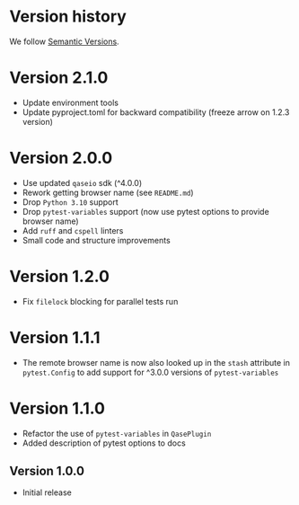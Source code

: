 # Version history

We follow [Semantic Versions](https://semver.org/).

# Version 2.1.0
- Update environment tools
- Update pyproject.toml for backward compatibility (freeze arrow on 1.2.3 version)

# Version 2.0.0

- Use updated `qaseio` sdk (^4.0.0)
- Rework getting browser name (see `README.md`)
- Drop `Python 3.10` support
- Drop `pytest-variables` support (now use pytest options to provide browser name)
- Add `ruff` and `cspell` linters
- Small code and structure improvements

# Version 1.2.0

- Fix `filelock` blocking for parallel tests run

# Version 1.1.1

- The remote browser name is now also looked up in the `stash` attribute
  in `pytest.Config` to add support for ^3.0.0 versions of `pytest-variables`

# Version 1.1.0

- Refactor the use of `pytest-variables` in `QasePlugin`
- Added description of pytest options to docs

## Version 1.0.0

- Initial release
